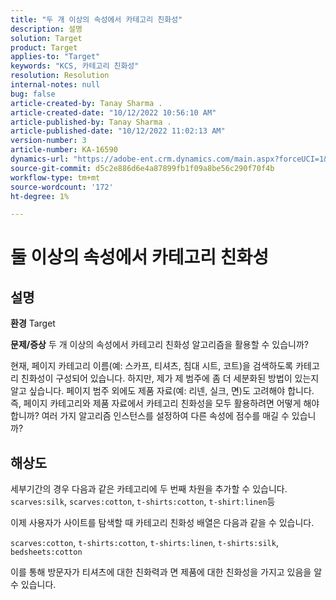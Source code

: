 ```yaml
---
title: "두 개 이상의 속성에서 카테고리 친화성"
description: 설명
solution: Target
product: Target
applies-to: "Target"
keywords: "KCS, 카테고리 친화성"
resolution: Resolution
internal-notes: null
bug: false
article-created-by: Tanay Sharma .
article-created-date: "10/12/2022 10:56:10 AM"
article-published-by: Tanay Sharma .
article-published-date: "10/12/2022 11:02:13 AM"
version-number: 3
article-number: KA-16590
dynamics-url: "https://adobe-ent.crm.dynamics.com/main.aspx?forceUCI=1&pagetype=entityrecord&etn=knowledgearticle&id=3df49f79-1c4a-ed11-bba2-0022480868ff"
source-git-commit: d5c2e886d6e4a87899fb1f09a8be56c290f70f4b
workflow-type: tm+mt
source-wordcount: '172'
ht-degree: 1%

---
```


# 둘 이상의 속성에서 카테고리 친화성

## 설명

<b>환경</b>
Target


<b>문제/증상</b>
두 개 이상의 속성에서 카테고리 친화성 알고리즘을 활용할 수 있습니까?

현재, 페이지 카테고리 이름(예: 스카프, 티셔츠, 침대 시트, 코트)을 검색하도록 카테고리 친화성이 구성되어 있습니다. 하지만, 제가 제 범주에 좀 더 세분화된 방법이 있는지 알고 싶습니다. 페이지 범주 외에도 제품 자료(예: 리넨, 실크, 면)도 고려해야 합니다. 즉, 페이지 카테고리와 제품 자료에서 카테고리 친화성을 모두 활용하려면 어떻게 해야 합니까? 여러 가지 알고리즘 인스턴스를 설정하여 다른 속성에 점수를 매길 수 있습니까?


## 해상도


세부기간의 경우 다음과 같은 카테고리에 두 번째 차원을 추가할 수 있습니다. `scarves:silk`, `scarves:cotton`, `t-shirts:cotton`, `t-shirt:linen`등

이제 사용자가 사이트를 탐색할 때 카테고리 친화성 배열은 다음과 같을 수 있습니다.

`scarves:cotton`, `t-shirts:cotton`, `t-shirts:linen`, `t-shirts:silk`, `bedsheets:cotton`

이를 통해 방문자가 티셔츠에 대한 친화력과 면 제품에 대한 친화성을 가지고 있음을 알 수 있습니다.
